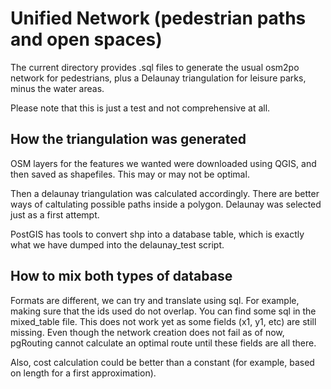 # Unified Network (pedestrian paths and open spaces)

The current directory provides .sql files to generate the usual osm2po network for pedestrians,
plus a Delaunay triangulation for leisure parks, minus the water areas. 

Please note that this is just a test and not comprehensive at all. 

## How the triangulation was generated

OSM layers for the features we wanted were downloaded using QGIS, and then saved as shapefiles. 
This may or may not be optimal. 

Then a delaunay triangulation was calculated accordingly. There are better ways of caltulating 
possible paths inside a polygon. Delaunay was selected just as a first attempt. 

PostGIS has tools to convert shp into a database table, which is exactly what we have dumped into
the delaunay_test script. 

## How to mix both types of database

Formats are different, we can try and translate using sql. For example, making sure that the ids
used do not overlap. You can find some sql in the mixed_table file. This does not work yet as 
some fields (x1, y1, etc) are still missing. Even though the network creation does not fail as of
now, pgRouting cannot calculate an optimal route until these fields are all there. 

Also, cost calculation could be better than a constant (for example, based on length for a first 
approximation). 
